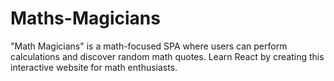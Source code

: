 # Maths-Magicians
"Math Magicians" is a math-focused SPA where users can perform calculations and discover random math quotes. Learn React by creating this interactive website for math enthusiasts.

